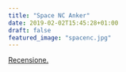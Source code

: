 ```yaml
---
title: "Space NC Anker"
date: 2019-02-02T15:45:28+01:00
draft: false
featured_image: "spacenc.jpg"
---
```


<a href="https://www.techonair.it/anker-soundcore-space-nc-recensione/" target="_blank" rel="nofollow" title="home">Recensione.</a>